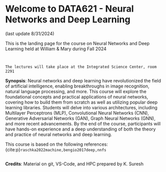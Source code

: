 # Welcome to DATA621 - Neural Networks and Deep Learning

(last update 8/31/2024)

This is the landing page for the course on Neural Networks and Deep Learning held at William & Mary during Fall 2024

```{figure} images/neural_network_vignette_effect.png
 
```

```{important}
The lectures will take place at the Integrated Science Center, room 2291
```


**Synopsis**: Neural networks and deep learning have revolutionized the field of artificial intelligence, enabling breakthroughs in image recognition, natural language processing, and more. This course will explore the foundational concepts and practical applications of neural networks, covering how to build them from scratch as well as utilizing popular deep learning libraries. Students will delve into various architectures, including Multilayer Perceptrons (MLP), Convolutional Neural Networks (CNN), Generative Adversarial Networks (GAN), Graph Neural Networks (GNN), and more recent advancements. By the end of the course, participants will have hands-on experience and a deep understanding of both the theory and practice of neural networks and deep learning.

This course is based on the following references: {cite:p}`raschka2022machine,bengio2017deep,nnfs`



```{tableofcontents}
```


**Credits**: Material on git, VS-Code, and HPC prepared by K. Suresh